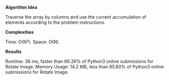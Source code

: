 **Algorithm Idea**

Traverse the array by columns and use the current 
accumulation of elements according to the problem 
instructions.

**Complexities**

Time: O(N²).
Space: O(N).

**Results**

Runtime: 36 ms, faster than 66.26% of Python3 online submissions for Rotate Image.
Memory Usage: 14.2 MB, less than 85.60% of Python3 online submissions for Rotate Image.

